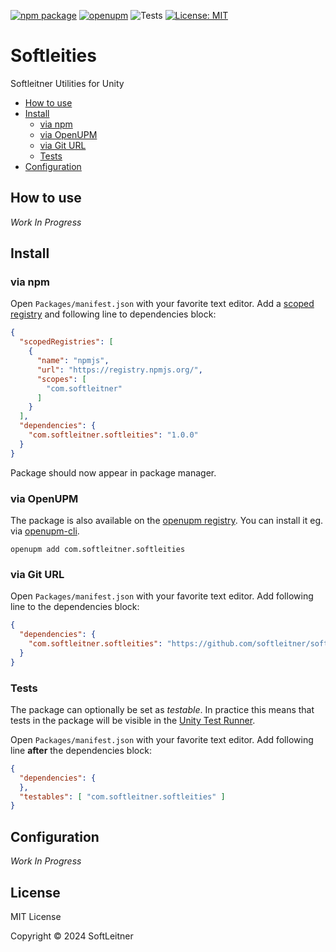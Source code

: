 [![npm package](https://img.shields.io/npm/v/com.softleitner.softleities)](https://www.npmjs.com/package/com.softleitner.softleities)
[![openupm](https://img.shields.io/npm/v/com.softleitner.softleities?label=openupm&registry_uri=https://package.openupm.com)](https://openupm.com/packages/com.softleitner.softleities/)
![Tests](https://github.com/softleitner/softleities/workflows/Tests/badge.svg)
[![License: MIT](https://img.shields.io/badge/License-MIT-green.svg)](https://opensource.org/licenses/MIT)

# Softleities

Softleitner Utilities for Unity

- [How to use](#how-to-use)
- [Install](#install)
  - [via npm](#via-npm)
  - [via OpenUPM](#via-openupm)
  - [via Git URL](#via-git-url)
  - [Tests](#tests)
- [Configuration](#configuration)

<!-- toc -->

## How to use

*Work In Progress*

## Install

### via npm

Open `Packages/manifest.json` with your favorite text editor. Add a [scoped registry](https://docs.unity3d.com/Manual/upm-scoped.html) and following line to dependencies block:
```json
{
  "scopedRegistries": [
    {
      "name": "npmjs",
      "url": "https://registry.npmjs.org/",
      "scopes": [
        "com.softleitner"
      ]
    }
  ],
  "dependencies": {
    "com.softleitner.softleities": "1.0.0"
  }
}
```
Package should now appear in package manager.

### via OpenUPM

The package is also available on the [openupm registry](https://openupm.com/packages/com.softleitner.softleities). You can install it eg. via [openupm-cli](https://github.com/openupm/openupm-cli).

```
openupm add com.softleitner.softleities
```

### via Git URL

Open `Packages/manifest.json` with your favorite text editor. Add following line to the dependencies block:
```json
{
  "dependencies": {
    "com.softleitner.softleities": "https://github.com/softleitner/softleities.git"
  }
}
```

### Tests

The package can optionally be set as *testable*.
In practice this means that tests in the package will be visible in the [Unity Test Runner](https://docs.unity3d.com/2017.4/Documentation/Manual/testing-editortestsrunner.html).

Open `Packages/manifest.json` with your favorite text editor. Add following line **after** the dependencies block:
```json
{
  "dependencies": {
  },
  "testables": [ "com.softleitner.softleities" ]
}
```

## Configuration

*Work In Progress*

## License

MIT License

Copyright © 2024 SoftLeitner
